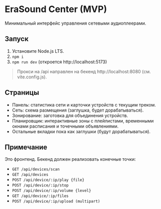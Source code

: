 # EraSound Center (MVP)

Минимальный интерфейс управления сетевыми аудиоплеерами.

## Запуск
1) Установите Node.js LTS.
2) `npm i`
3) `npm run dev` (откроется http://localhost:5173)

> Прокси на /api направлен на бекенд http://localhost:8080 (см. vite.config.js).

## Страницы
- Панель: статистика сети и карточки устройств с текущим треком.
- Сеть: схема размещения (заглушка, будет дорабатываться).
- Зонирование: заготовка для объединения устройств.
- Планировщик: интерактивные зоны с плейлистами, временными окнами расписания и точечными объявлениями.
- Остальные вкладки пока как заглушки (будут дорабатываться).

## Примечание
Это фронтенд. Бекенд должен реализовать конечные точки:
- `GET /api/devices/scan`
- `GET /api/devices`
- `POST /api/device/:ip/play {file}`
- `POST /api/device/:ip/stop`
- `POST /api/device/:ip/volume {level}`
- `GET /api/device/:ip/files`
- `POST /api/device/:ip/upload (multipart)`
